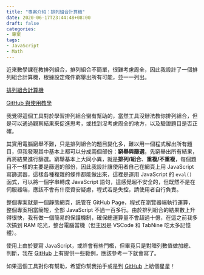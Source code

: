 ```yaml
---
title: "專案介紹：排列組合計算機"
date: 2020-06-17T23:44:48+08:00
draft: false
categories:
- 專案
tags:
- JavaScript
- Math
---
```


近來數學課在教排列組合，排列組合不簡單，很難考慮周全，因此我設計了一個排列組合計算機，根據設定條件窮舉出所有可能，並一一列出。

[排列組合計算機](https://lancatlin.github.io/combine_generator)

[GitHub 與使用教學](https://github.com/lancatlin/combine_generator)

我覺得這個工具對於學習排列組合蠻有幫助的，當然工具沒辦法教你排列組合，但是可以通過觀察結果來促進思考，或找到沒考慮周全的地方，以及驗證題目是否正確。

其實用電腦窮舉不難，只是排列組合的題目變化多，難以用一個程式解出所有題目，但我發現其中基本上都可以分成兩個部份：**窮舉與篩選**，先窮舉出所有結果，再將結果進行篩選。窮舉基本上大同小異，就是**排列/組合**、**重複/不重複**，每個題目不一樣的主要是篩選的部份，因此我設計讓使用者自己在網頁上用 JavaScript 寫篩選器，這樣各種複雜的條件都能做出來，這裡是運用 JavaScript 的 `eval()` 函式，可以將一個字串轉成 JavaScript 語句，這感覺超不安全的，但既然不是在伺服器端，應該不會有什麼資安疑慮，程式若是失控，請使用者自行負責。

整個專案就是一個靜態網頁，託管在 GitHub Page，程式在瀏覽器端執行運算，整個專案相當簡短，全部 JavaScript 不過一百多行。由於排列組合的結果數上升得很快，我有做一個簡易的保護機制，確保總運算量不會超過十億，在這之前我多次搞到 RAM 吃光，整台電腦當機（但主因是 VSCode 和 TabNine 吃太多記憶體）。

使用上由於要寫 JavaScript，或許會有些門檻，但畢竟只是對陣列數值做加總、判斷，我在 [GitHub](https://github.com/lancatlin/combine_generator) 上有提供一些範例，應該參考一下就會寫了。

如果這個工具對你有幫助，希望你幫我拍手或是到 [GitHub](https://github.com/lancatlin/combine_generator) 上給個星星！

